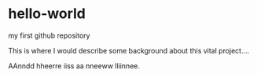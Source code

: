 # hello-world
my first github repository

This is where I would describe some background about this vital project....

AAnndd hheerre iiss aa nneeww lliinnee.
